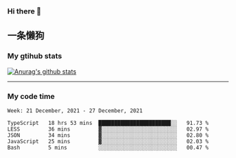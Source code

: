 ### Hi there 👋

## 一条懒狗
<!--
**kiss-me-quickly/kiss-me-quickly** is a ✨ _special_ ✨ repository because its `README.md` (this file) appears on your GitHub profile.

Here are some ideas to get you started:

- 🔭 I’m currently working on ...
- 🌱 I’m currently learning ...
- 👯 I’m looking to collaborate on ...
- 🤔 I’m looking for help with ...
- 💬 Ask me about ...
- 📫 How to reach me: ...
- 😄 Pronouns: ...
- ⚡ Fun fact: ...
-->


### My gtihub stats

[![Anurag's github stats](https://github-readme-stats.vercel.app/api?username=kiss-me-quickly)](https://github.com/anuraghazra/github-readme-stats)

***

### My code time

<!--START_SECTION:waka-->
```text
Week: 21 December, 2021 - 27 December, 2021

TypeScript   18 hrs 53 mins  ███████████████████████░░   91.73 % 
LESS         36 mins         ▓░░░░░░░░░░░░░░░░░░░░░░░░   02.97 % 
JSON         34 mins         ▓░░░░░░░░░░░░░░░░░░░░░░░░   02.80 % 
JavaScript   25 mins         ▓░░░░░░░░░░░░░░░░░░░░░░░░   02.03 % 
Bash         5 mins          ░░░░░░░░░░░░░░░░░░░░░░░░░   00.47 % 
```
<!--END_SECTION:waka-->

